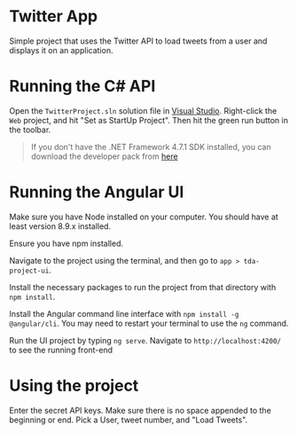 # Twitter App
Simple project that uses the Twitter API to load tweets from a user and displays it on an application.

# Running the C# API
Open the `TwitterProject.sln` solution file in [Visual Studio](https://visualstudio.microsoft.com/downloads/). Right-click the `Web` project, and hit "Set as StartUp Project". Then hit the green run button in the toolbar. 
> If you don't have the .NET Framework 4.7.1 SDK installed, you can download the developer pack from [here](https://dotnet.microsoft.com/download/visual-studio-sdks?utm_source=getdotnetsdk&utm_medium=referral) 

# Running the Angular UI
Make sure you have Node installed on your computer. You should have at least version 8.9.x installed.

Ensure you have npm installed.

Navigate to the project using the terminal, and then go to `app > tda-project-ui`.

Install the necessary packages to run the project from that directory with `npm install`.

Install the Angular command line interface with `npm install -g @angular/cli`. You may need to restart your terminal to use the `ng` command.

Run the UI project by typing `ng serve`. Navigate to `http://localhost:4200/` to see the running front-end

# Using the project

Enter the secret API keys. Make sure there is no space appended to the beginning or end. Pick a User, tweet number, and "Load Tweets".
